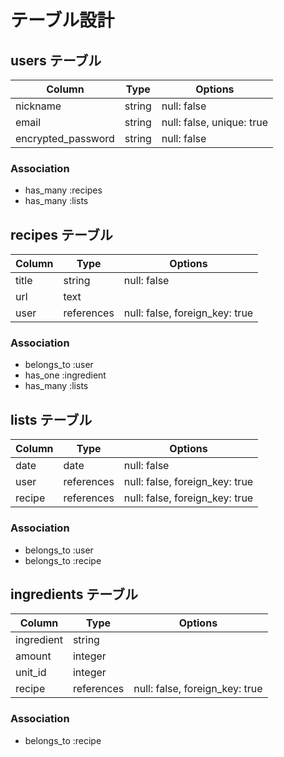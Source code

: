# テーブル設計

## users テーブル

| Column             | Type    | Options                   |
| ------------------ | ------- | ------------------------- |
| nickname           | string  | null: false               |
| email              | string  | null: false, unique: true |
| encrypted_password | string  | null: false               |


### Association

- has_many :recipes
- has_many :lists

## recipes テーブル

| Column           | Type       | Options                        |
| ---------------- | ---------- | ------------------------------ |
| title            | string     | null: false                    |
| url              | text       |                                |
| user             | references | null: false, foreign_key: true |


### Association

- belongs_to :user
- has_one :ingredient
- has_many :lists


## lists テーブル

| Column       | Type       | Options                        |
| ------------ | ---------- | ------------------------------ |
| date         | date       | null: false                    |
| user         | references | null: false, foreign_key: true |
| recipe       | references | null: false, foreign_key: true |

### Association

- belongs_to :user
- belongs_to :recipe


## ingredients テーブル

| Column         | Type       | Options                        |
| -------------- | ---------- | ------------------------------ |
| ingredient     | string     |                                |
| amount         | integer    |                                |
| unit_id        | integer    |                                |
| recipe         | references | null: false, foreign_key: true |


### Association

- belongs_to :recipe